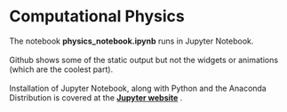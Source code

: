 # Computational Physics
The notebook **physics_notebook.ipynb** runs in Jupyter Notebook.<br><br>
Github shows some of the static output but not the widgets or animations (which are the coolest part).<br><br>
Installation of Jupyter Notebook, along with Python and the Anaconda Distribution is covered at the __[Jupyter website](https://jupyter.readthedocs.io/en/latest/install.html#installing-jupyter-using-anaconda-and-conda)__ .
